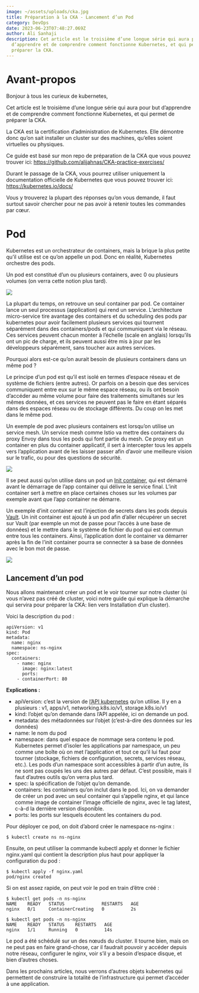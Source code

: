 ```yaml
---
image: ~/assets/uploads/cka.jpg
title: Préparation à la CKA - Lancement d’un Pod
category: DevOps
date: 2023-06-23T07:48:27.069Z
author: Ali Sanhaji
description: Cet article est le troisième d’une longue série qui aura pour but
  d’apprendre et de comprendre comment fonctionne Kubernetes, et qui permet de
  préparer la CKA.
---
```

<!--StartFragment-->

# Avant-propos

Bonjour à tous les curieux de kubernetes,

Cet article est le troisième d’une longue série qui aura pour but d’apprendre et de comprendre comment fonctionne Kubernetes, et qui permet de préparer la CKA.

La CKA est la certification d’administration de Kubernetes. Elle démontre donc qu’on sait installer un cluster sur des machines, qu’elles soient virtuelles ou physiques.

Ce guide est basé sur mon repo de préparation de la CKA que vous pouvez trouver ici: <https://github.com/alijahnas/CKA-practice-exercises/>

Durant le passage de la CKA, vous pourrez utiliser uniquement la documentation officielle de Kubernetes que vous pouvez trouver ici: <https://kubernetes.io/docs/>

Vous y trouverez la plupart des réponses qu’on vous demande, il faut surtout savoir chercher pour ne pas avoir à retenir toutes les commandes par cœur.

# Pod

Kubernetes est un orchestrateur de containers, mais la brique la plus petite qu’il utilise est ce qu’on appelle un pod. Donc en réalité, Kubernetes orchestre des pods.

Un pod est constitué d’un ou plusieurs containers, avec 0 ou plusieurs volumes (on verra cette notion plus tard).

![](https://lh6.googleusercontent.com/r__K9cZJRhUNXHJGL8HQO7KQLANLohgirkdmPlVTjx6_wv1t6CWgzcJm-LCcf3IQx3mzbsdWvAFsmokbkdofAEDdt7jlWpBFclE2AM9-cdOqZ9l-Nv0AooRyYH_mKHvyNN5opyx2OA3tx_z5Yz2BaVM)

La plupart du temps, on retrouve un seul container par pod. Ce container lance un seul processus (application) qui rend un service. L’architecture micro-service tire avantage des containers et du scheduling des pods par kubernetes pour avoir facilement plusieurs services qui tournent séparément dans des containers/pods et qui communiquent via le réseau. Ces services peuvent chacun monter à l’échelle (scale en anglais) lorsqu’ils ont un pic de charge, et ils peuvent aussi être mis à jour par les développeurs séparément, sans toucher aux autres services.

Pourquoi alors est-ce qu’on aurait besoin de plusieurs containers dans un même pod ?

Le principe d’un pod est qu’il est isolé en termes d’espace réseau et de système de fichiers (entre autres). Or parfois on a besoin que des services communiquent entre eux sur le même espace réseau, ou ils ont besoin d’accéder au même volume pour faire des traitements simultanés sur les mêmes données, et ces services ne peuvent pas le faire en étant séparés dans des espaces réseau ou de stockage différents. Du coup on les met dans le même pod.

Un exemple de pod avec plusieurs containers est lorsqu’on utilise un service mesh. Un service mesh comme Istio va mettre des containers du proxy Envoy dans tous les pods qui font partie du mesh. Ce proxy est un container en plus du container applicatif, il sert à intercepter tous les appels vers l’application avant de les laisser passer afin d’avoir une meilleure vision sur le trafic, ou pour des questions de sécurité.

![](https://lh3.googleusercontent.com/UQYCBOpXVHEAykLVtiZrJyimgG5VsDL8Bb4WhLJGivjSO0eB1VKlBkBT--GvGew3QP0ecqyBLvcyt843yO-fbqOptbtyb7_RcLazL-VvSMmKsuwSgtvS-cczNyJk6NGfghzSIrKALWJg1Lfv3x-gMyc)

Il se peut aussi qu’on utilise dans un pod un [Init container](https://kubernetes.io/docs/concepts/workloads/pods/init-containers/), qui est démarré avant le démarrage de l’app container qui délivre le service final. L’init container sert à mettre en place certaines choses sur les volumes par exemple avant que l’app container ne démarre.

Un exemple d’init container est l’injection de secrets dans les pods depuis [Vault](https://www.hashicorp.com/blog/injecting-vault-secrets-into-kubernetes-pods-via-a-sidecar#:~:text=to%20include%20an%20Init%20container%20to%20pre%2Dpopulate%20our%20secret). Un init container est ajouté à un pod afin d’aller récupérer un secret sur Vault (par exemple un mot de passe pour l’accès à une base de données) et le mettre dans le système de fichier du pod qui est commun entre tous les containers. Ainsi, l’application dont le container va démarrer après la fin de l’init container pourra se connecter à sa base de données avec le bon mot de passe.

![](https://lh3.googleusercontent.com/CDaecRR3nm4bU2s6cS3tFzcs3bYDEmQ3tlCcxD2kvc1IpLl-tp4gG-kxB0o18SKXr1C7cGG28yXy9L_wvuY6XUU3oam8uH3SumUg-C7VgwsuZWIslx3NgnZE02R1wV0ERgZB5BsXwTDLZEu5q5m2Md4)

## Lancement d’un pod

Nous allons maintenant créer un pod et le voir tourner sur notre cluster (si vous n’avez pas créé de cluster, voici notre guide qui explique la démarche qui servira pour préparer la CKA: lien vers Installation d’un cluster).

Voici la description du pod :

```
apiVersion: v1
kind: Pod
metadata:
  name: nginx
  namespace: ns-nginx
spec:
  containers:
    - name: nginx
      image: nginx:latest
      ports:
    - containerPort: 80
```

**Explications :**

* apiVersion: c’est la version de [l’API kubernetes](https://kubernetes.io/docs/reference/generated/kubernetes-api/v1.23/) qu’on utilise. Il y en a plusieurs : v1, apps/v1, networking.k8s.io/v1, storage.k8s.io/v1
* kind: l’objet qu’on demande dans l’API appelée, ici on demande un pod.
* metadata: des métadonnées sur l’objet (c’est-à-dire des données sur les données)
* name: le nom du pod
* namespace: dans quel espace de nommage sera contenu le pod. Kubernetes permet d’isoler les applications par namespace, un peu comme une boîte où on met l’application et tout ce qu’il lui faut pour tourner (stockage, fichiers de configuration, secrets, services réseau, etc.). Les pods d’un namespace sont accessibles à partir d’un autre, ils ne sont pas coupés les uns des autres par défaut. C’est possible, mais il faut d’autres outils qu’on verra plus tard.
* spec: la spécification de l’objet qu’on demande.
* containers: les containers qu’on inclut dans le pod. Ici, on va demander de créer un pod avec un seul container qui s’appelle nginx, et qui lance comme image de container l’image officielle de nginx, avec le tag latest, c-à-d la dernière version disponible.
* ports: les ports sur lesquels écoutent les containers du pod.

Pour déployer ce pod, on doit d’abord créer le namespace ns-nginx :

```
$ kubectl create ns ns-nginx
```

Ensuite, on peut utiliser la commande kubectl apply et donner le fichier nginx.yaml qui contient la description plus haut pour appliquer la configuration du pod :

```
$ kubectl apply -f nginx.yaml
pod/nginx created
```

Si on est assez rapide, on peut voir le pod en train d’être créé :

```
$ kubectl get pods -n ns-nginx
NAME    READY   STATUS              RESTARTS   AGE
nginx   0/1     ContainerCreating   0          2s

$ kubectl get pods -n ns-nginx
NAME    READY   STATUS    RESTARTS   AGE
nginx   1/1     Running   0          14s
```

Le pod a été schédulé sur un des nœuds du cluster. Il tourne bien, mais on ne peut pas en faire grand-chose, car il faudrait pouvoir y accéder depuis notre réseau, configurer le nginx, voir s’il y a besoin d’espace disque, et bien d’autres choses.

Dans les prochains articles, nous verrons d’autres objets kubernetes qui permettent de construire la totalité de l’infrastructure qui permet d’accéder à une application.

<!--EndFragment-->